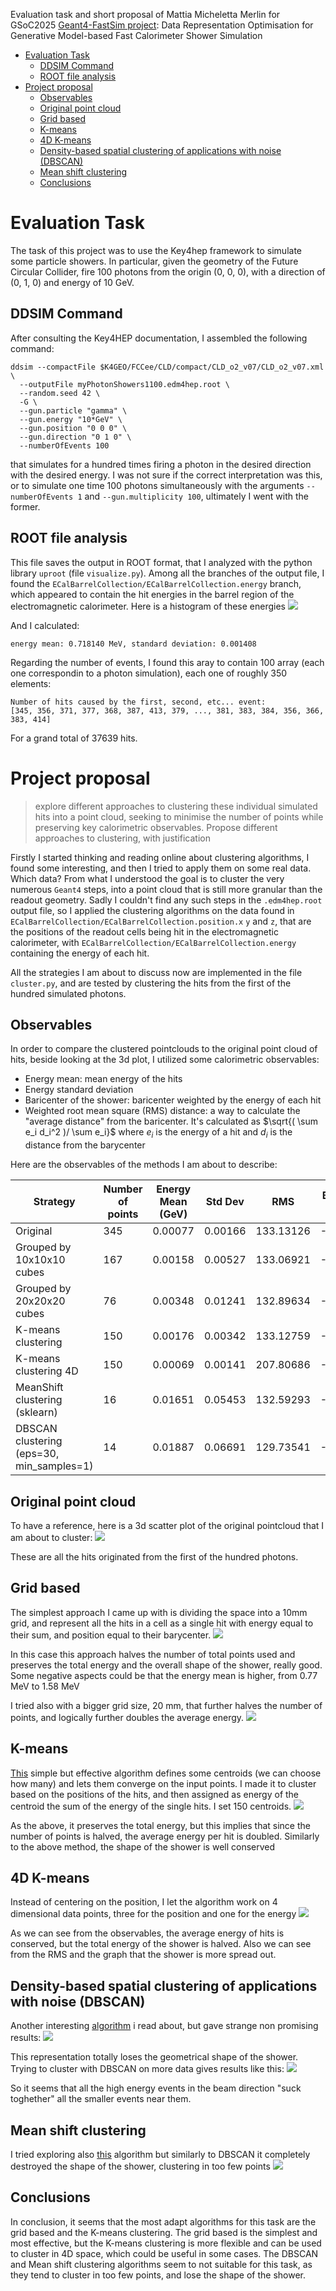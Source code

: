 Evaluation task and short proposal of Mattia Micheletta Merlin for GSoC2025 [Geant4-FastSim project](https://hepsoftwarefoundation.org/gsoc/2025/proposal_Geant4-fastsim_representation.html): Data Representation Optimisation for Generative Model-based Fast Calorimeter Shower Simulation

- [Evaluation Task](#evaluation-task)
  - [DDSIM Command](#ddsim-command)
  - [ROOT file analysis](#root-file-analysis)
- [Project proposal](#project-proposal)
  - [Observables](#observables)
  - [Original point cloud](#original-point-cloud)
  - [Grid based](#grid-based)
  - [K-means](#k-means)
  - [4D K-means](#4d-k-means)
  - [Density-based spatial clustering of applications with noise (DBSCAN)](#density-based-spatial-clustering-of-applications-with-noise-dbscan)
  - [Mean shift clustering](#mean-shift-clustering)
  - [Conclusions](#conclusions)

# Evaluation Task
The task of this project was to use the Key4hep framework to simulate some particle showers. In particular, given the geometry of the Future Circular Collider, fire 100 photons from the origin (0, 0, 0), with a direction of (0, 1, 0) and energy of 10 GeV.

## DDSIM Command
After consulting the Key4HEP documentation, I assembled the following command:
```
ddsim --compactFile $K4GEO/FCCee/CLD/compact/CLD_o2_v07/CLD_o2_v07.xml \
  --outputFile myPhotonShowers1100.edm4hep.root \
  --random.seed 42 \
  -G \
  --gun.particle "gamma" \
  --gun.energy "10*GeV" \
  --gun.position "0 0 0" \
  --gun.direction "0 1 0" \
  --numberOfEvents 100
```
that simulates for a hundred times firing a photon in the desired direction with the desired energy. I was not sure if the correct interpretation was this, or to simulate one time 100 photons simultaneously with the arguments `--numberOfEvents 1` and `--gun.multiplicity 100`, ultimately I went with the former.

## ROOT file analysis
This file saves the output in ROOT format, that I analyzed with the python library `uproot` (file `visualize.py`). Among all the branches of the output file, I found the `ECalBarrelCollection/ECalBarrelCollection.energy` branch, which appeared to contain the hit energies in the barrel region of the electromagnetic calorimeter. Here is a histogram of these energies
![](ecal_hit_distribution.png)

And I calculated:
```
energy mean: 0.718140 MeV, standard deviation: 0.001408
```
Regarding the number of events, I found this aray to contain 100 array (each one correspondin to a photon simulation), each one of roughly 350 elements:
```
Number of hits caused by the first, second, etc... event:
[345, 356, 371, 377, 368, 387, 413, 379, ..., 381, 383, 384, 356, 366, 383, 414]
```
For a grand total of 37639 hits.

# Project proposal
> explore different approaches to clustering these individual simulated hits into a point cloud, seeking to minimise the number of points while preserving key calorimetric observables.
> Propose different approaches to clustering, with justification

Firstly I started thinking and reading online about clustering algorithms, I found some interesting, and then I tried to apply them on some real data. Which data? From what I understood the goal is to cluster the very numerous `Geant4` steps, into a point cloud that is still more granular than the readout geometry. Sadly I couldn't find any such steps in the `.edm4hep.root` output file, so I applied the clustering algorithms on the data found in `ECalBarrelCollection/ECalBarrelCollection.position.x` `y` and `z`, that are the positions of the readout cells being hit in the electromagnetic calorimeter, with `ECalBarrelCollection/ECalBarrelCollection.energy` containing the energy of each hit.

All the strategies I am about to discuss now are implemented in the file `cluster.py`, and are tested by clustering the hits from the first of the hundred simulated photons.

## Observables
In order to compare the clustered pointclouds to the original point cloud of hits, beside looking at the 3d plot, I utilized some calorimetric observables:
- Energy mean: mean energy of the hits
- Energy standard deviation
- Baricenter of the shower: baricenter weighted by the energy of each hit
- Weighted root mean square (RMS) distance: a way to calculate the "average distance" from the baricenter. It's calculated as $\sqrt{( \sum e_i d_i^2 )/ \sum e_i}$ where $e_i$ is the energy of a hit and $d_i$ is the distance from the barycenter

Here are the observables of the methods I am about to describe:

|Strategy         | Number of points | Energy Mean (GeV) |    Std Dev |        RMS |    Baricenter X |    Baricenter Y |    Baricenter Z |         Total Energy
|-|-|-|-|-|-|-|-|-|
|Original                       |    345 |           0.00077 |    0.00166 |  133.13126 |       -0.257999 |     2243.794189 |       -0.401835 |         0.2642005865|
|Grouped by 10x10x10 cubes      |    167 |           0.00158 |    0.00527 |  133.06921 |       -0.193847 |     2243.912598 |       -0.171198 |         0.2642005846|
|Grouped by 20x20x20 cubes      |     76 |           0.00348 |    0.01241 |  132.89634 |       -0.026343 |     2244.037598 |       -0.683550 |         0.2642005820|
|K-means clustering             |    150 |           0.00176 |    0.00342 |  133.12759 |       -0.146462 |     2243.828717 |       -0.058967 |         0.2642005865|
|K-means clustering 4D          |    150 |           0.00069 |    0.00141 |  207.80686 |       -1.199857 |     2239.840010 |       -0.128956 |         0.1040864785|
|MeanShift clustering (sklearn) |     16 |           0.01651 |    0.05453 |  132.59293 |       -3.513592 |     2245.787412 |        1.048856 |         0.2642005865|
|DBSCAN clustering (eps=30, min_samples=1) |     14 |           0.01887 |    0.06691 |  129.73541 |       -1.123806 |     2258.188721 |       -1.037853 |         0.2642005889|

## Original point cloud
To have a reference, here is a 3d scatter plot of the original pointcloud that I am about to cluster:
![](original.png)

These are all the hits originated from the first of the hundred photons.

## Grid based
The simplest approach I came up with is dividing the space into a 10mm grid, and represent all the hits in a cell as a single hit with energy equal to their sum, and position equal to their barycenter.
![](grid.png)

In this case this approach halves the number of total points used and preserves the total energy and the overall shape of the shower, really good. Some negative aspects could be that the energy mean is higher, from 0.77 MeV to 1.58 MeV

I tried also with a bigger grid size, 20 mm, that further halves the number of points, and logically further doubles the average energy.
![](grid20.png)

## K-means
[This](https://en.wikipedia.org/wiki/K-means_clustering) simple but effective algorithm defines some centroids (we can choose how many) and lets them converge on the input points. I made it to cluster based on the positions of the hits, and then assigned as energy of the centroid the sum of the energy of the single hits. I set 150 centroids.
![](kmeans.png)

As the above, it preserves the total energy, but this implies that since the number of points is halved, the average energy per hit is doubled. Similarly to the above method, the shape of the shower is well conserved

## 4D K-means
Instead of centering on the position, I let the algorithm work on 4 dimensional data points, three for the position and one for the energy
![](kmeans4d.png)

As we can see from the observables, the average energy of hits is conserved, but the total energy of the shower is halved. Also we can see from the RMS and the graph that the shower is more spread out.

## Density-based spatial clustering of applications with noise (DBSCAN)
Another interesting [algorithm](https://en.wikipedia.org/wiki/DBSCAN) i read about, but gave strange non promising results:
![](dbscan.png)

This representation totally loses the geometrical shape of the shower. Trying to cluster with DBSCAN on more data gives results like this:
![](dbscan_more.png)

So it seems that all the high energy events in the beam direction "suck toghether" all the smaller events near them.

## Mean shift clustering
I tried exploring also [this](https://en.wikipedia.org/wiki/Mean_shift#Clustering) algorithm but similarly to DBSCAN it completely destroyed the shape of the shower, clustering in too few points
![](mean_shift.png)

## Conclusions
In conclusion, it seems that the most adapt algorithms for this task are the grid based and the K-means clustering. The grid based is the simplest and most effective, but the K-means clustering is more flexible and can be used to cluster in 4D space, which could be useful in some cases. The DBSCAN and Mean shift clustering algorithms seem to not suitable for this task, as they tend to cluster in too few points, and lose the shape of the shower.
